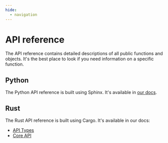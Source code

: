 ```yaml
---
hide:
  - navigation
---
```


# API reference

The API reference contains detailed descriptions of all public functions and objects.
It's the best place to look if you need information on a specific function.

## Python

The Python API reference is built using Sphinx.
It's available in [our docs](https://docs.junctionlabs.io/api/python/dev/reference/index.html).

## Rust

The Rust API reference is built using Cargo.
It's available in our docs:
- [API Types](https://docs.junctionlabs.io/api/rust/dev/junction-client/junction_api/)
- [Core API](https://docs.junctionlabs.io/api/rust/dev/junction-client/junction_core/)
